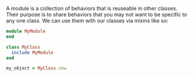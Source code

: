 A module is a collection of behaviors that is reuseable in other classes.
Their purpose is to share behaviors that you may not want to be specific
to any one class. We can use them with our classes via *mixins* like so:
```ruby
module MyModule
end

class MyClass
  include MyModule
end

my_object = MyClass.new
```
